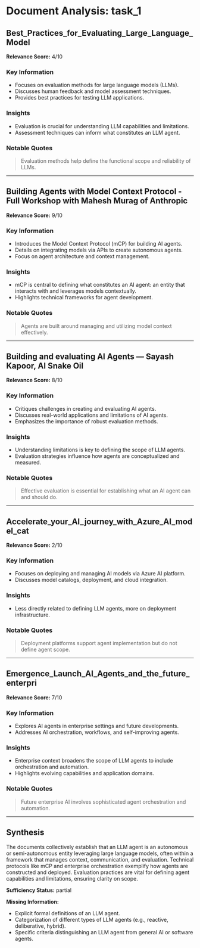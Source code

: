 # Document Analysis: task_1

## Best_Practices_for_Evaluating_Large_Language_Model
**Relevance Score:** 4/10

### Key Information
- Focuses on evaluation methods for large language models (LLMs).
- Discusses human feedback and model assessment techniques.
- Provides best practices for testing LLM applications.

### Insights
- Evaluation is crucial for understanding LLM capabilities and limitations.
- Assessment techniques can inform what constitutes an LLM agent.

### Notable Quotes
> Evaluation methods help define the functional scope and reliability of LLMs.

---

## Building Agents with Model Context Protocol - Full Workshop with Mahesh Murag of Anthropic
**Relevance Score:** 9/10

### Key Information
- Introduces the Model Context Protocol (mCP) for building AI agents.
- Details on integrating models via APIs to create autonomous agents.
- Focus on agent architecture and context management.

### Insights
- mCP is central to defining what constitutes an AI agent: an entity that interacts with and leverages models contextually.
- Highlights technical frameworks for agent development.

### Notable Quotes
> Agents are built around managing and utilizing model context effectively.

---

## Building and evaluating AI Agents — Sayash Kapoor, AI Snake Oil
**Relevance Score:** 8/10

### Key Information
- Critiques challenges in creating and evaluating AI agents.
- Discusses real-world applications and limitations of AI agents.
- Emphasizes the importance of robust evaluation methods.

### Insights
- Understanding limitations is key to defining the scope of LLM agents.
- Evaluation strategies influence how agents are conceptualized and measured.

### Notable Quotes
> Effective evaluation is essential for establishing what an AI agent can and should do.

---

## Accelerate_your_AI_journey_with_Azure_AI_model_cat
**Relevance Score:** 2/10

### Key Information
- Focuses on deploying and managing AI models via Azure AI platform.
- Discusses model catalogs, deployment, and cloud integration.

### Insights
- Less directly related to defining LLM agents, more on deployment infrastructure.

### Notable Quotes
> Deployment platforms support agent implementation but do not define agent scope.

---

## Emergence_Launch_AI_Agents_and_the_future_enterpri
**Relevance Score:** 7/10

### Key Information
- Explores AI agents in enterprise settings and future developments.
- Addresses AI orchestration, workflows, and self-improving agents.

### Insights
- Enterprise context broadens the scope of LLM agents to include orchestration and automation.
- Highlights evolving capabilities and application domains.

### Notable Quotes
> Future enterprise AI involves sophisticated agent orchestration and automation.

---

## Synthesis
The documents collectively establish that an LLM agent is an autonomous or semi-autonomous entity leveraging large language models, often within a framework that manages context, communication, and evaluation. Technical protocols like mCP and enterprise orchestration exemplify how agents are constructed and deployed. Evaluation practices are vital for defining agent capabilities and limitations, ensuring clarity on scope.

**Sufficiency Status:** partial

**Missing Information:**
- Explicit formal definitions of an LLM agent.
- Categorization of different types of LLM agents (e.g., reactive, deliberative, hybrid).
- Specific criteria distinguishing an LLM agent from general AI or software agents.
